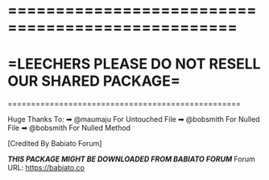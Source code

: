 ==================================================
==================================================
=LEECHERS PLEASE DO NOT RESELL OUR SHARED PACKAGE=
==================================================
==================================================

Huge Thanks To:
➡ @maumaju For Untouched File
➡ @bobsmith For Nulled File
➡ @bobsmith For Nulled Method

[Credited By Babiato Forum]

***THIS PACKAGE MIGHT BE DOWNLOADED FROM BABIATO FORUM***
Forum URL: https://babiato.co
